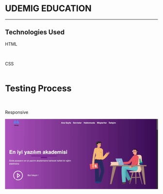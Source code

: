 <h1>UDEMIG EDUCATION</h1>

<hr>

<h2>Technologies Used</h2>

<p>

HTML

</br></br>
CSS
</br></br>



# Testing Process

  </br>
  </br> Responsive </p>

![](./images/udemig.gif)
